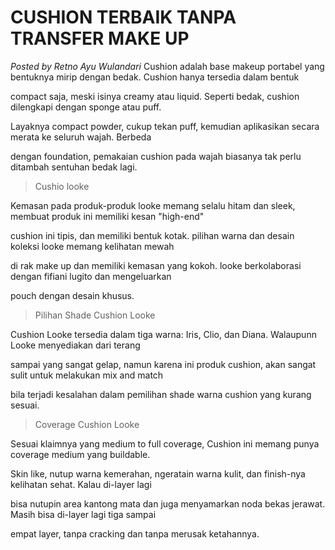 # CUSHION TERBAIK TANPA TRANSFER MAKE UP

_Posted by Retno Ayu Wulandari_
Cushion adalah base makeup portabel yang bentuknya mirip dengan bedak. Cushion hanya tersedia dalam bentuk

compact saja, meski isinya creamy atau liquid. Seperti bedak, cushion dilengkapi dengan sponge atau puff.

Layaknya compact powder, cukup tekan puff, kemudian aplikasikan secara merata ke seluruh wajah. Berbeda

dengan foundation, pemakaian cushion pada wajah biasanya tak perlu ditambah sentuhan bedak lagi.

> Cushio looke

Kemasan pada produk-produk looke memang selalu hitam dan sleek, membuat produk ini memiliki kesan "high-end"

cushion ini tipis, dan memiliki bentuk kotak. pilihan warna dan desain koleksi looke memang kelihatan mewah

di rak make up dan memiliki kemasan yang kokoh. looke berkolaborasi dengan fifiani lugito dan mengeluarkan

pouch dengan desain khusus.

> Pilihan Shade Cushion Looke

Cushion Looke tersedia dalam tiga warna: Iris, Clio, dan Diana. Walaupunn Looke menyediakan dari terang

sampai yang sangat gelap, namun karena ini produk cushion, akan sangat sulit untuk melakukan mix and match

bila terjadi kesalahan dalam pemilihan shade warna cushion yang kurang sesuai.

> Coverage Cushion Looke

Sesuai klaimnya yang medium to full coverage, Cushion ini memang punya coverage medium yang buildable.

Skin like, nutup warna kemerahan, ngeratain warna kulit, dan finish-nya kelihatan sehat. Kalau di-layer lagi

bisa nutupin area kantong mata dan juga menyamarkan noda bekas jerawat. Masih bisa di-layer lagi tiga sampai

empat layer, tanpa cracking dan tanpa merusak ketahannya.
